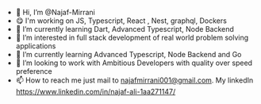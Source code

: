 - 👋 Hi, I’m @Najaf-Mirrani
- :yum: I'm working on JS, Typescript, React , Nest, graphql, Dockers 
- :monocle_face: I’m currently learning Dart, Advanced Typescript, Node Backend 
- 👀 I’m interested in full stack development of real world problem solving applications
- 🌱 I’m currently learning Advanced Typescript, Node Backend and Go 
- 💞️ I’m looking to work with Ambitious Developers with quality over speed preference
- 📫 How to reach me just mail to najafmirrani001@gmail.com. My linkedIn https://www.linkedin.com/in/najaf-ali-1aa271147/

<!---
Najaf-Mirrani/Najaf-Mirrani is a ✨ special ✨ repository because its `README.md` (this file) appears on your GitHub profile.
You can click the Preview link to take a look at your changes.
--->
